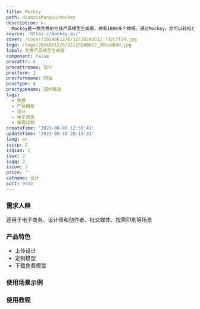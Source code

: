 ```yaml
---
title: Mockey
path: dianzishangwu/mockey
description: >-
  Mockey是一款免费的在线产品模型生成器，拥有1000多个模板。通过Mockey，您可以轻松在线创建1000多个高质量的产品模型。Mockey支持衣物、配饰、家居用品等多种产品模型生成，您可以根据需求自定义模型并下载高质量的图片。Mockey不含水印，可免费使用。
source: 'https://mockey.ai/'
cover: /cover/20240612/6/12/20240612_7d2c7f24.jpg
logo: /logo/20240612/6/12/20240612_301ed68d.jpg
label: 免费产品模型生成器
component: false
procattr: 4
procattrname: 设计
procform: 1
procformname: 网站
proctype: 4
proctypename: 国外精选
tags:
  - 免费
  - 产品模型
  - 设计
  - 电子商务
  - 按需印刷
createTime: '2023-08-09 12:55:43'
updateTime: '2023-08-18 20:15:33'
lang: en
isicp: 2
isqian: 2
iswx: 2
isqq: 2
iscom: 2
price: ''
catname: 设计
sort: 9943
---
```




### 需求人群
适用于电子商务、设计师和创作者、社交媒体、按需印刷等场景

### 产品特色
- 上传设计
- 定制模型
- 下载免费模型

### 使用场景示例


### 使用教程


  
